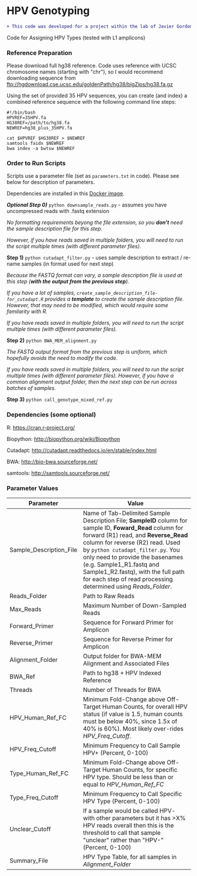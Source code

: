 # HPV Genotyping

```diff
+ This code was developed for a project within the lab of Javier Gordon Ogembo.
```

Code for Assigning HPV Types (tested with L1 amplicons)

### Reference Preparation ###

Please download full hg38 reference.  Code uses reference with UCSC chromosome names (starting with "chr"), so I would recommend downloading sequence from ftp://hgdownload.cse.ucsc.edu/goldenPath/hg38/bigZips/hg38.fa.gz

Using the set of provided 35 HPV sequences, you can create (and index) a combined reference sequence with the following command line steps:

```
#!/bin/bash
HPVREF=35HPV.fa
HG38REF=/path/to/hg38.fa
NEWREF=hg38_plus_35HPV.fa

cat $HPVREF $HG38REF > $NEWREF
samtools faidx $NEWREF
bwa index -a bwtsw $NEWREF
```

### Order to Run Scripts ###

Scripts use a parameter file (set as `parameters.txt` in code).  Please see below for description of parameters.

Dependencies are installed in this [Docker image](https://hub.docker.com/r/cwarden45/hpv-project/).

***Optional Step 0)*** `python downsample_reads.py` - assumes you have uncompressed reads with .fastq extension

*No formatting requirements beyong the file extension, so you **don't** need the sample description file for this step.*

*However, if you have reads saved in multiple folders, you will need to run the script multiple times (with different parameter files).*

**Step 1)** `python cutadapt_filter.py` - uses sample description to extract / re-name samples (in format used for next step)

*Because the FASTQ format can vary, a sample description file is used at this step (**with the output from the previous step**).*

*If you have a lot of samples, `create_sample_description_file-for_cutadapt.R` provides a **template** to create the sample description file.  However, that may need to be modified, which would require some familarity with R.*

*If you have reads saved in multiple folders, you will need to run the script multiple times (with different parameter files).*

**Step 2)** `python BWA_MEM_alignment.py`

*The FASTQ output format from the previous step is uniform, which hopefully avoids the need to modify the code.*

*If you have reads saved in multiple folders, you will need to run the script multiple times (with different parameter files).  However, if you have a common alignment output folder, then the next step can be run across batches of samples.*

**Step 3)** `python call_genotype_mixed_ref.py`

### Dependencies (some optional) ###

R: https://cran.r-project.org/

Biopython: http://biopython.org/wiki/Biopython

Cutadapt: http://cutadapt.readthedocs.io/en/stable/index.html

BWA: http://bio-bwa.sourceforge.net/

samtools: http://samtools.sourceforge.net/


### Parameter Values ###
| Parameter | Value|
|---|---|
|Sample_Description_File|Name of Tab-Delimited Sample Description File; **SampleID** column for sample ID, **Foward_Read** column for forward (R1) read, and **Reverse_Read** column for reverse (R2) read.  Used by `python cutadapt_filter.py`.  You only need to provide the basenames (e.g. Sample1_R1.fastq and Sample1_R2.fastq), with the full path for each step of read processing determined using *Reads_Folder*.|
|Reads_Folder|Path to Raw Reads|
|Max_Reads|Maximum Number of Down-Sampled Reads|
|Forward_Primer|Sequence for Forward Primer for Amplicon|
|Reverse_Primer|Sequence for Reverse Primer for Amplicon|
|Alignment_Folder|Output folder for BWA-MEM Alignment and Associated Files|
|BWA_Ref|Path to hg38 + HPV Indexed Reference|
|Threads|Number of Threads for BWA|
|HPV_Human_Ref_FC|Minimum Fold-Change above Off-Target Human Counts, for overall HPV status (if value is 1.5, human counts must be below 40%, since 1.5x of 40% is 60%).  Most likely over-rides *HPV_Freq_Cutoff*.|
|HPV_Freq_Cutoff|Minimum Frequency to Call Sample HPV+ (Percent, 0-100)|
|Type_Human_Ref_FC|Minimum Fold-Change above Off-Target Human Counts, for specific HPV type.  Should be less than or equal to *HPV_Human_Ref_FC*|
|Type_Freq_Cutoff|Minimum Frequency to Call Specific HPV Type (Percent, 0-100)|
|Unclear_Cutoff|If a sample would be called HPV- with other parameters but it has >X% HPV reads overall then this is the threshold to call that sample "unclear" rather than "HPV-" (Percent, 0-100)|
|Summary_File|HPV Type Table, for all samples in *Alignment_Folder*|

